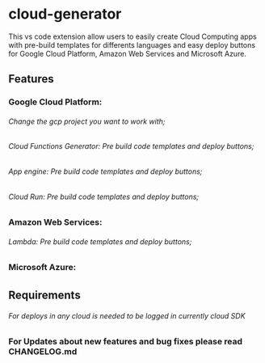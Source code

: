 # cloud-generator

This vs code extension allow users to easily create Cloud Computing apps with pre-build templates for differents languages and easy deploy buttons for Google Cloud Platform, Amazon Web Services and Microsoft Azure.

## Features

### Google Cloud Platform:
###### Change the gcp project you want to work with; 
###### Cloud Functions Generator: Pre build code templates and deploy buttons;
###### App engine: Pre build code templates and deploy buttons;
###### Cloud Run: Pre build code templates and deploy buttons;

### Amazon Web Services:
###### Lambda: Pre build code templates and deploy buttons;

### Microsoft Azure:
###### 




## Requirements

###### For deploys in any cloud is needed to be logged in currently cloud SDK

### For Updates about new features and bug fixes please read CHANGELOG.md 